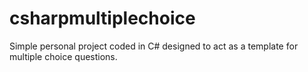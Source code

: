 # csharpmultiplechoice
Simple personal project coded in C# designed to act as a template for multiple choice questions.

